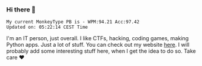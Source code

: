 ### Hi there 👋
<!-- PB START -->
```
My current MonkeyType PB is - WPM:94.21 Acc:97.42
Updated on: 05:22:14 CEST Time
```
<!-- PB END -->
I'm an IT person, just overall. I like CTFs, hacking, coding games, making Python apps. Just a lot of stuff.
You can check out my website [here](https://skill3472.github.io/).
I will probably add some interesting stuff here, when I get the idea to do so. Take care ❤️
